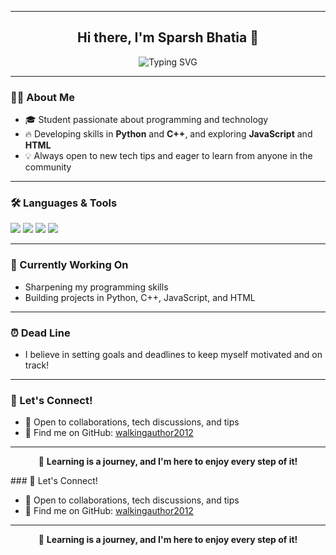 

---
<h2 align="center">Hi there, I'm Sparsh Bhatia 👋</h2>
<p align="center">
  <img src="https://readme-typing-svg.demolab.com?font=Fira+Code&duration=3000&pause=700&color=58A6FF&center=true&vCenter=true&width=440&lines=Student+Developer;Python+%7C+C%2B%2B+%7C+JavaScript+Enthusiast;Learning+every+day" alt="Typing SVG" />
</p>

---

### 👨‍💻 About Me

- 🎓 Student passionate about programming and technology  
- 🔥 Developing skills in **Python** and **C++**, and exploring **JavaScript** and **HTML**
- 💡 Always open to new tech tips and eager to learn from anyone in the community

---

### 🛠️ Languages & Tools

<p>
  <img src="https://img.shields.io/badge/-Python-3776AB?style=flat&logo=python&logoColor=white"/>
  <img src="https://img.shields.io/badge/-C++-00599C?style=flat&logo=c%2B%2B&logoColor=white"/>
  <img src="https://img.shields.io/badge/-JavaScript-F7DF1E?style=flat&logo=javascript&logoColor=black"/>
  <img src="https://img.shields.io/badge/-HTML5-E34F26?style=flat&logo=html5&logoColor=white"/>
</p>

---

### 🌱 Currently Working On

- Sharpening my programming skills
- Building projects in Python, C++, JavaScript, and HTML

---

### ⏰ Dead Line

- I believe in setting goals and deadlines to keep myself motivated and on track!

---

### 🤝 Let's Connect!

- 💬 Open to collaborations, tech discussions, and tips
- 🔗 Find me on GitHub: [walkingauthor2012](https://github.com/walkingauthor2012)

---

<p align="center">
  🚀 <b>Learning is a journey, and I'm here to enjoy every step of it!</b>
</p>  
### 🤝 Let's Connect!

- 💬 Open to collaborations, tech discussions, and tips
- 🔗 Find me on GitHub: [walkingauthor2012](https://github.com/walkingauthor2012)

---

<p align="center">
  🚀 <b>Learning is a journey, and I'm here to enjoy every step of it!</b>
</p>  
